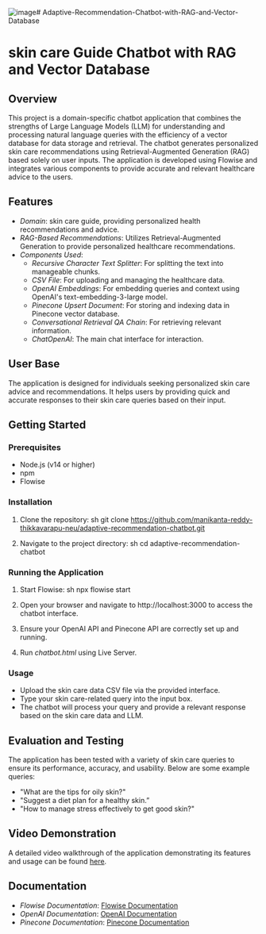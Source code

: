 ![image](https://github.com/user-attachments/assets/da21e82b-af29-4341-ba3e-c8b886a60349)# Adaptive-Recommendation-Chatbot-with-RAG-and-Vector-Database

# skin care Guide Chatbot with RAG and Vector Database

## Overview
This project is a domain-specific chatbot application that combines the strengths of Large Language Models (LLM) for understanding and processing natural language queries with the efficiency of a vector database for data storage and retrieval. The chatbot generates personalized skin care recommendations using Retrieval-Augmented Generation (RAG) based solely on user inputs. The application is developed using Flowise and integrates various components to provide accurate and relevant healthcare advice to the users.

## Features
- *Domain*: skin care guide, providing personalized health recommendations and advice.
- *RAG-Based Recommendations*: Utilizes Retrieval-Augmented Generation to provide personalized healthcare recommendations.
- *Components Used*:
  - *Recursive Character Text Splitter*: For splitting the text into manageable chunks.
  - *CSV File*: For uploading and managing the healthcare data.
  - *OpenAI Embeddings*: For embedding queries and context using OpenAI's text-embedding-3-large model.
  - *Pinecone Upsert Document*: For storing and indexing data in Pinecone vector database.
  - *Conversational Retrieval QA Chain*: For retrieving relevant information.
  - *ChatOpenAI*: The main chat interface for interaction.

## User Base
The application is designed for individuals seeking personalized skin care advice and recommendations. It helps users by providing quick and accurate responses to their skin care queries based on their input.

## Getting Started

### Prerequisites
- Node.js (v14 or higher)
- npm
- Flowise

### Installation
1. Clone the repository:
    sh
    git clone https://github.com/manikanta-reddy-thikkavarapu-neu/adaptive-recommendation-chatbot.git
    
2. Navigate to the project directory:
    sh
    cd adaptive-recommendation-chatbot
    

### Running the Application
1. Start Flowise:
    sh
    npx flowise start
    
2. Open your browser and navigate to http://localhost:3000 to access the chatbot interface.
3. Ensure your OpenAI API and Pinecone API are correctly set up and running.
4. Run *chatbot.html* using Live Server.

### Usage
- Upload the skin care data CSV file via the provided interface.
- Type your skin care-related query into the input box.
- The chatbot will process your query and provide a relevant response based on the skin care data and LLM.

## Evaluation and Testing
The application has been tested with a variety of skin care queries to ensure its performance, accuracy, and usability. Below are some example queries:
- "What are the tips for oily skin?"
- "Suggest a diet plan for a healthy skin.”
- "How to manage stress effectively to get good skin?"

## Video Demonstration
A detailed video walkthrough of the application demonstrating its features and usage can be found [here](https://youtu.be/KI6cY6RzfoY).

## Documentation
- *Flowise Documentation*: [Flowise Documentation](https://docs.flowiseai.com/)
- *OpenAI Documentation*: [OpenAI Documentation](https://beta.openai.com/docs/)
- *Pinecone Documentation*: [Pinecone Documentation](https://docs.pinecone.io/)
